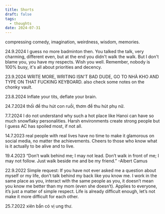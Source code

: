 ```yaml
---
title: Shorts
draft: false
tags:
  - thoughts
date: 2024-07-31
---
```

compressing comedy, imagination, weirdness, wisdom, memories.


24.9.2024
I guess no more badminton then. You talked the talk, very charming, different even, but at the end you didn't walk the walk. But I don't blame you, you have my respects. Wish you well. Remember, nobody is 100% busy, it's all about priorities and decency.

23.9.2024
WRITE MORE, WRITING ISN'T BAD DUDE, GO TO NHÀ KHO AND TYPE ON THAT FUCKING KEYBOARD. also check some notes on the chonky vault.

23.8.2024
Inflate your tits, deflate your brain.

24.7.2024
thối để thu hút con ruồi, thơm để thu hút phụ nữ.

7.7.2024
I do not understand why such a hot place like Hanoi can have so much snowflaky personalities. Harsh environments create strong people but I guess AC has spoiled most, if not all.

14.7.2023
real people with real lives have no time to make it glamorous on social media, no matter the achievements. Cheers to those who know what is it actually to be alive and to live.

19.4.2023
“Don’t walk behind me; I may not lead. Don’t walk in front of me; I may not follow. Just walk beside me and be my friend.”
-Albert Camus

22.9.2022
Simple request: If you have not ever asked me a question about myself or my life, don’t talk behind my back like you know me. I work in the same place as you, interact with the same people as you, it doesn’t mean you know me better than my mom (even she doesn’t). Applies to everyone, it’s just a matter of simple respect. Life is already difficult enough, let’s not make it more difficult for each other.

25.7.2022
xiên bẩn có vị ung thư.
